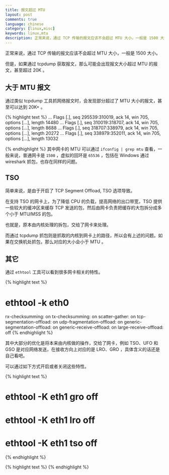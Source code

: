 ```yaml
---
title: 报文超过 MTU
layout: post
comments: true
language: chinese
category: [linux,misc]
keywords: linux,mtu
description: 正常来说，通过 TCP 传输的报文应该不会超过 MTU 大小，一般是 1500 大小。但是，如果通过 tcpdump 获取报文，那么可能会出现报文大小超过 MTU 的报文，甚至超过 20K 。
---
```


正常来说，通过 TCP 传输的报文应该不会超过 MTU 大小，一般是 1500 大小。

但是，如果通过 tcpdump 获取报文，那么可能会出现报文大小超过 MTU 的报文，甚至超过 20K 。

<!-- more -->

## 大于 MTU 报文

通过类似 tcpdump 工具抓网络报文时，会发现部分超过了 MTU 大小的报文，甚至可以达到 20K+ 。

{% highlight text %}
... Flags [.], seq 295539:310019, ack 14, win 705, options [...], length 14480
... Flags [.], seq 310019:318707, ack 14, win 705, options [...], length 8688
... Flags [.], seq 318707:338979, ack 14, win 705, options [...], length 20272
... Flags [.], seq 338979:352011, ack 14, win 705, options [...], length 13032

{% endhighlight %}
其中网卡的 MTU 可以通过 `ifconfig | grep mtu` 查看，一般来说，普通网卡是 `1500` ，虚拟的回环是 `65536` ，包括在 Windows 通过 wireshark 抓包，也存在同样的问题。

## TSO

简单来说，是由于开启了 TCP Segment Offload, TSO 选项导致。

在支持 TSO 的网卡上，为了降低 CPU 的负载，提高网络的出口带宽，TSO 提供一些较大的缓冲区来缓存 TCP 发送的包，然后由网卡负责把缓存的大包拆分成多个小于 MTU/MSS 的包。

也就是，原本由内核处理的拆包，交给了网卡来处理。

而通过 tcpdump 抓包则是抓取的内核到网卡上的路径，所以会有上述的问题。如果在交换机处抓包，那么对应的大小会小于 MTU 。

## 其它

通过 `ethtool` 工具可以看到很多网卡相关的特性。

{% highlight text %}
# ethtool -k eth0
rx-checksumming: on
tx-checksumming: on
scatter-gather: on
tcp-segmentation-offload: on
udp-fragmentation-offload: on
generic-segmentation-offload: on
generic-receive-offload: on
large-receive-offload: off
{% endhighlight %}

其中大部分的优化是将本来由内核做的操作，交给了网卡，例如 TSO、UFO 和 GSO 是对应网络发送，在接收方向上对应的是 LRO、GRO ，具体含义的话还是自己看吧。

可以通过如下方式开启或者关闭这些特性。

{% highlight text %}
# ethtool -K eth1 gro off
# ethtool -K eth1 lro off
# ethtool -K eth1 tso off
{% endhighlight %}

<!--
linux tcp GSO和TSO实现
http://www.cnhalo.net/2016/09/13/linux-tcp-gso-tso/
http://packetbomb.com/how-can-the-packet-size-be-greater-than-the-mtu/

Maximum Transmission Unit, MTU
Maximum Receive Unit, MRU
-->


{% highlight text %}
{% endhighlight %}
